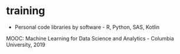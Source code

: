 # training

- Personal code libraries by software - R, Python, SAS, Kotlin

MOOC: Machine Learning for Data Science and Analytics - Columbia University, 2019

